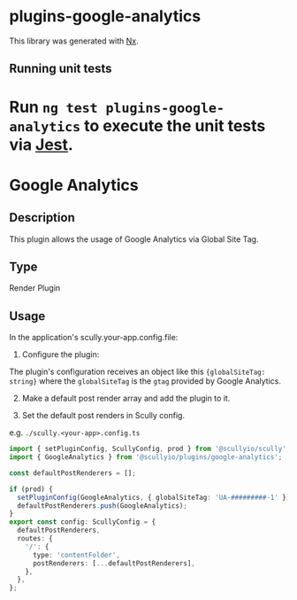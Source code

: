 # plugins-google-analytics

This library was generated with [Nx](https://nx.dev).

## Running unit tests

# Run `ng test plugins-google-analytics` to execute the unit tests via [Jest](https://jestjs.io).

# Google Analytics

## Description

This plugin allows the usage of Google Analytics via Global Site Tag.

## Type

Render Plugin

## Usage

In the application's scully.your-app.config.file:

1. Configure the plugin:

The plugin's configuration receives an object like this `{globalSiteTag: string}` where
the `globalSiteTag` is the `gtag` provided by Google Analytics.

2. Make a default post render array and add the plugin to it.

3. Set the default post renders in Scully config.

e.g.
`./scully.<your-app>.config.ts`

```typescript
import { setPluginConfig, ScullyConfig, prod } from '@scullyio/scully';
import { GoogleAnalytics } from '@scullyio/plugins/google-analytics';

const defaultPostRenderers = [];

if (prod) {
  setPluginConfig(GoogleAnalytics, { globalSiteTag: 'UA-#########-1' });
  defaultPostRenderers.push(GoogleAnalytics);
}
export const config: ScullyConfig = {
  defaultPostRenderers,
  routes: {
    '/': {
      type: 'contentFolder',
      postRenderers: [...defaultPostRenderers],
    },
  },
};
```
